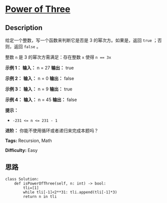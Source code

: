 # [Power of Three][title]

## Description

给定一个整数，写一个函数来判断它是否是 3 的幂次方。如果是，返回 `true` ；否则，返回 `false` 。

整数 `n` 是 3 的幂次方需满足：存在整数 `x` 使得 `n == 3x`



**示例 1：**
            **输入：** n = 27    **输出：** true    

**示例 2：**
            **输入：** n = 0    **输出：** false    

**示例 3：**
            **输入：** n = 9    **输出：** true    

**示例 4：**
            **输入：** n = 45    **输出：** false    



**提示：**

  * `-231 <= n <= 231 - 1`



**进阶：** 你能不使用循环或者递归来完成本题吗？


**Tags:** Recursion, Math

**Difficulty:** Easy

## 思路

``` python3
class Solution:
    def isPowerOfThree(self, n: int) -> bool:
        tli=[1]
        while tli[-1]<2**31: tli.append(tli[-1]*3)
        return n in tli
```

[title]: https://leetcode-cn.com/problems/power-of-three

